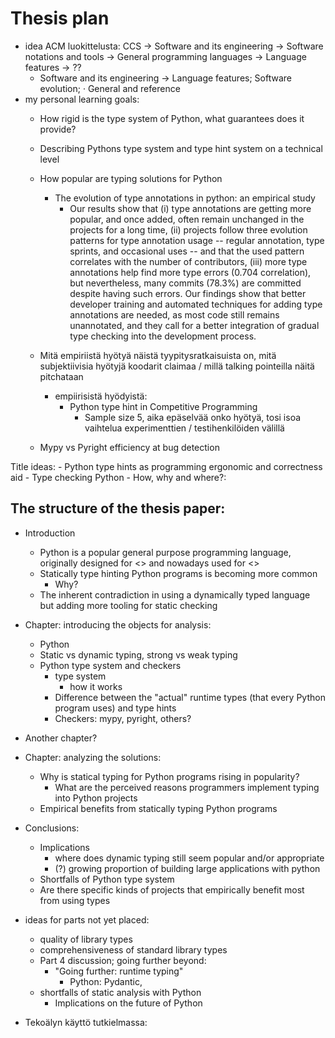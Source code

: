 # Thesis plan

- idea ACM luokittelusta: CCS -> Software and its engineering -> Software notations and tools -> General programming languages -> Language features -> ??
    - Software and its engineering → Language features; Software evolution; · General and reference
- my personal learning goals:
    - How rigid is the type system of Python, what guarantees does it provide?
    - Describing Pythons type system and type hint system on a technical level
    - How popular are typing solutions for Python
        - The evolution of type annotations in python: an empirical study
            - Our results show that (i) type annotations are getting more popular, and once added, often remain unchanged in the projects for a long time, (ii) projects follow three evolution patterns for type annotation usage -- regular annotation, type sprints, and occasional uses -- and that the used pattern correlates with the number of contributors, (iii) more type annotations help find more type errors (0.704 correlation), but nevertheless, many commits (78.3%) are committed despite having such errors. Our findings show that better developer training and automated techniques for adding type annotations are needed, as most code still remains unannotated, and they call for a better integration of gradual type checking into the development process.

    - Mitä empiriistä hyötyä näistä tyypitysratkaisuista on, mitä subjektiivisia hyötyjä koodarit claimaa / millä talking pointeilla näitä pitchataan
        - empiirisistä hyödyistä:
            - Python type hint in Competitive Programming
                - Sample size 5, aika epäselvää onko hyötyä, tosi isoa vaihtelua experimenttien / testihenkilöiden välillä

    - Mypy vs Pyright efficiency at bug detection

Title ideas:
    - Python type hints as programming ergonomic and correctness aid
    - Type checking Python - How, why and where?:

## The structure of the thesis paper:
- Introduction
    - Python is a popular general purpose programming language, originally designed for <> and nowadays used for <>
    - Statically type hinting Python programs is becoming more common
        - Why?
    - The inherent contradiction in using a dynamically typed language but adding more tooling for static checking
- Chapter: introducing the objects for analysis:
    - Python
    - Static vs dynamic typing, strong vs weak typing
    - Python type system and checkers
        - type system
            - how it works
        - Difference between the "actual" runtime types (that every Python program uses) and type hints
        - Checkers: mypy, pyright, others?
- Another chapter?
- Chapter: analyzing the solutions:
    -  Why is statical typing for Python programs rising in popularity?
        - What are the perceived reasons programmers implement typing into Python projects
    - Empirical benefits from statically typing Python programs
- Conclusions:
    - Implications
        - where does dynamic typing still seem popular and/or appropriate
        - (?) growing proportion of building large applications with python
    - Shortfalls of Python type system
    - Are there specific kinds of projects that empirically benefit most from using types

- ideas for parts not yet placed:
    - quality of library types
    - comprehensiveness of standard library types
    - Part 4 discussion; going further beyond:
        - "Going further: runtime typing"
            - Python: Pydantic,
    - shortfalls of static analysis with Python
        - Implications on the future of Python
- Tekoälyn käyttö tutkielmassa:
